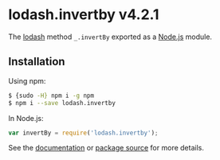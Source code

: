 # lodash.invertby v4.2.1

The [lodash](https://lodash.com/) method `_.invertBy` exported as a [Node.js](https://nodejs.org/) module.

## Installation

Using npm:
```bash
$ {sudo -H} npm i -g npm
$ npm i --save lodash.invertby
```

In Node.js:
```js
var invertBy = require('lodash.invertby');
```

See the [documentation](https://lodash.com/docs#invertBy) or [package source](https://github.com/lodash/lodash/blob/4.2.1-npm-packages/lodash.invertby) for more details.
